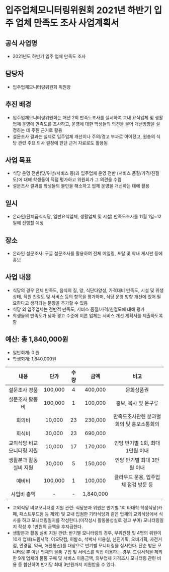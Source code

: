 입주업체모니터링위원회 2021년 하반기 입주 업체 만족도 조사 사업계획서
===

## 공식 사업명
- 2021년도 하반기 입주 업체 만족도 조사 

## 담당자
- 입주업체모니터링위원회 위원장

## 추진 배경
- 입주업체모니터링위원회는 매년 2회 만족도조사를 실시하여 교내 요식업체 및 생활업체 운영에 만족도를 조사하고, 운영에 대한 학생들의 의견을 물어 개선방향을 설정하는 데 주된 근거로 활용
- 설문조사 결과는 실제로 입주업체 개선이나 주의/경고 부과로 이어졌고, 원총의 식당 관련 주요 의사 결정에 판단 근거 자료로도 활용됨

## 사업 목표
- 식당 운영 전반(맛/위생/서비스 등)과 입주업체 운영 전반 (서비스 품질/가격/친절도)에 대해 학생들이 직접 평가하고 위원회가 그 의견을 수렴
- 설문조사 결과를 학생들의 불만을 해소하고 업체 운영을 개선하는 데에 활용

## 일시
- 온라인(단체급식식당, 일반요식업체, 생활업체 및 시설) 만족도조사를 11월 1일~12일에 진행할 예정

## 장소
- 온라인 설문조사: 구글 설문조사를 활용하여 전체 메일링, 포탈 및 학내 게시판 등에 홍보

## 사업 내용
- 식당의 경우 전체 만족도, 음식의 질, 양, 식단다양성, 가격대비 만족도, 시설 및 위생상태, 직원 친절도 및 서비스 등의 항목을 평가하며, 식당 운영 방향 개선에 있어 필요하다고 생각되는 문항을 추가할 수 있음
- 식당 외 입주업체는 전반적 만족도, 서비스 품질/가격/친절도에 대해 평가
- 학생들의 만족도가 낮아 경고 수준에 이른 업체는 서비스 개선 계획서를 제출하도록 함

## 예산: 총 1,840,000원
- 일반회계: 0 원
- 학생회계: 1,840,000원 

|              내용             |     단가   |   수량  |      금액    |                      비고                    |
|:-----------------------------:|:----------:|:-------:|:------------:|:--------------------------------------------:|
|          설문조사 경품        |   100,000  |     4   |    400,000   |                   문화상품권                 |
|         설문조사 활동비       |   100,000  |     1   |    100,000   |              홍보, 복사 및 문구류            |
|             회의비            |    10,000  |    23   |    230,000   |   만족도조사관련 분과별회의 및 홍보소통회의  |
|             회식비            |    30,000  |    23   |    690,000   |                                              |
|   교외식당 비교모니터링 지원  |    10,000  |    17   |    170,000   |        인당 반기별 1회, 최대 1만원 이내      |
|     생활분과 활동 실비 지원   |    30,000  |     5   |    150,000   |          인당 반기별 최대 3만원 이내         |
|             예비비            |   100,000  |     1   |    100,000   |      클라우드 운용, 입주업체 점검 방문 등    |
|           사업비 총액         |      -     |     -   |   1,840,000  |                                              |

- 교외식당 비교모니터링 지원 관련: 식당분과 위원은 반기별 1회 타대학 학생식당(카페, 패스트푸드점 등 제외) 및 교내 입점한 기타식당과 같은 업체의 교외식당에서 식사를 하고 모니터링일지를 작성한다.(미작성시 활동불성실로 경고 부여) 모니터링일지 작성 후 1만원의 금액을 후지급한다.
- 생활분과 활동 실비 지원 관련: 반기별 모니터링의 경우, 부위원장 및 4명의 위원이 10개 업체(드림서적, 이오닷컴, 이발소, 석박사 미용실, 신진기획, 오비기획, 자전거점, 안경점, 약국, 애플통신)를 대상으로 반기별 모니터링을 실시한다. 단순 방문 모니터링 뿐 아닌 업체의 물품 구입 및 서비스를 직접 이용하는 경우, 드림서적을 제외한 9개 업체의 물품 구매 및 서비스 이용금액, 외부업체 가격조사 모니터링 관련 비용 등 합산하여 반기당 최대 3만원까지 지원받을 수 있다.
